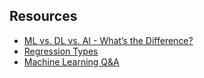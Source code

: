 ## Resources

- [ML vs. DL vs. AI - What’s the Difference?](https://www.dropbox.com/s/biqmldsnmtp8g8s/OU2-Difference-Between-ML-DL-AI.pdf?dl=0)
- [Regression Types](https://www.dropbox.com/s/py3ns8ltraoexfi/Youtube%20-%20Regression%20-%20Video%20Exp%20%232.mov?dl=0)
- [Machine Learning Q&A](./Machine_Learning_A_Z_Q_A.pdf)

